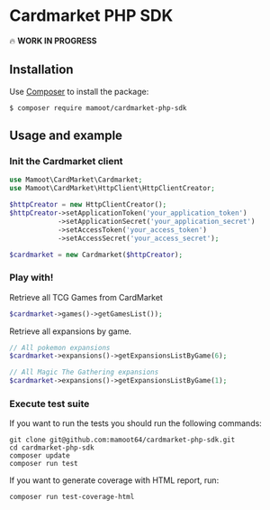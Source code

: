 # Cardmarket PHP SDK

:fire: **WORK IN PROGRESS**

Installation
------------

Use [Composer](http://getcomposer.org/) to install the package:

```
$ composer require mamoot/cardmarket-php-sdk
```

Usage and example
-------

### Init the Cardmarket client
```php
use Mamoot\CardMarket\Cardmarket;
use Mamoot\CardMarket\HttpClient\HttpClientCreator;

$httpCreator = new HttpClientCreator();
$httpCreator->setApplicationToken('your_application_token')
            ->setApplicationSecret('your_application_secret')
            ->setAccessToken('your_access_token')
            ->setAccessSecret('your_access_secret');

$cardmarket = new Cardmarket($httpCreator);
```

### Play with!

Retrieve all TCG Games from CardMarket   

```php
$cardmarket->games()->getGamesList());
```

Retrieve all expansions by game.   
 

```php
// All pokemon expansions
$cardmarket->expansions()->getExpansionsListByGame(6);

// All Magic The Gathering expansions
$cardmarket->expansions()->getExpansionsListByGame(1);
```

### Execute test suite

If you want to run the tests you should run the following commands: 

```terminal
git clone git@github.com:mamoot64/cardmarket-php-sdk.git
cd cardmarket-php-sdk
composer update
composer run test
```

If you want to generate coverage with HTML report, run:
```terminal
composer run test-coverage-html
```